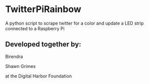 TwitterPiRainbow
================

A python script to scrape twitter for a color and update a LED strip connected to a Raspberry Pi



Developed together by:
---------

Birendra

Shawn Grimes

at the Digital Harbor Foundation